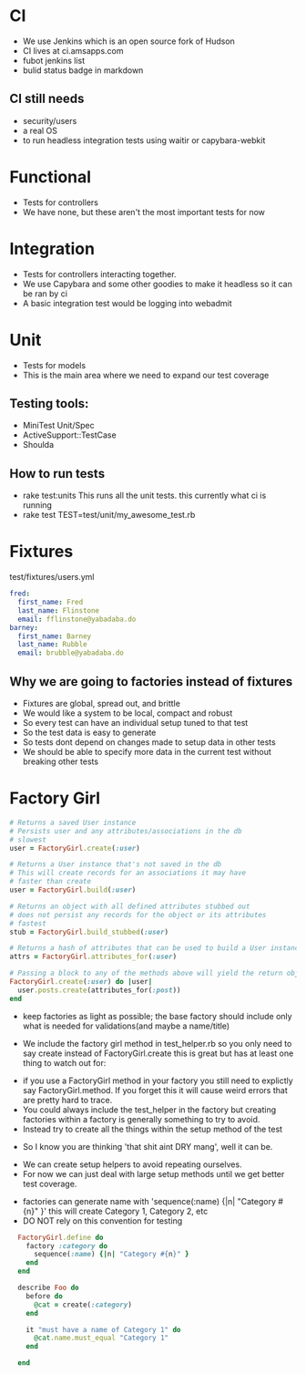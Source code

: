 # CI
* We use Jenkins which is an open source fork of Hudson
* CI lives at ci.amsapps.com
* fubot jenkins list 
* bulid status badge in markdown

## CI still needs
* security/users
* a real OS
* to run headless integration tests using waitir or capybara-webkit

# Functional
* Tests for controllers
* We have none, but these aren't the most important tests for now

# Integration
* Tests for controllers interacting together.
* We use Capybara and some other goodies to make it headless so it can be ran by ci
* A basic integration test would be logging into webadmit

# Unit
* Tests for models
* This is the main area where we need to expand our test coverage

## Testing tools:
* MiniTest Unit/Spec
* ActiveSupport::TestCase
* Shoulda

## How to run tests
* rake test:units This runs all the unit tests. this currently what ci is running
* rake test TEST=test/unit/my_awesome_test.rb

# Fixtures
test/fixtures/users.yml
```yml
fred:
  first_name: Fred
  last_name: Flinstone
  email: fflinstone@yabadaba.do
barney:
  first_name: Barney
  last_name: Rubble
  email: brubble@yabadaba.do
```
## Why we are going to factories instead of fixtures
* Fixtures are global, spread out, and brittle
* We would like a system to be local, compact and robust
* So every test can have an individual setup tuned to that test
* So the test data is easy to generate
* So tests dont depend on changes made to setup data in other tests
* We should be able to specify more data in the current test without breaking other tests

# Factory Girl

```ruby
# Returns a saved User instance
# Persists user and any attributes/associations in the db
# slowest
user = FactoryGirl.create(:user)

# Returns a User instance that's not saved in the db
# This will create records for an associations it may have
# faster than create
user = FactoryGirl.build(:user)

# Returns an object with all defined attributes stubbed out
# does not persist any records for the object or its attributes
# fastest
stub = FactoryGirl.build_stubbed(:user)

# Returns a hash of attributes that can be used to build a User instance
attrs = FactoryGirl.attributes_for(:user)

# Passing a block to any of the methods above will yield the return object
FactoryGirl.create(:user) do |user|
  user.posts.create(attributes_for(:post))
end
```

* keep factories as light as possible; the base factory should include only what is needed for validations(and maybe a name/title)

* We include the factory girl method in test_helper.rb so you only need to say create instead of FactoryGirl.create
this is great but has at least one thing to watch out for:
+ if you use a FactoryGirl method in your factory you still need to explictly say FactoryGirl.method. If you forget this it will cause weird errors that are pretty hard to trace.
+ You could always include the test_helper in the factory but creating factories within a factory is generally something to try to avoid.
+ Instead try to create all the things within the setup method of the test

* So I know you are thinking 'that shit aint DRY mang', well it can be.
+ We can create setup helpers to avoid repeating ourselves.
+ For now we can just deal with large setup methods until we get better test coverage.

* factories can generate name with 'sequence(:name) {|n| "Category #{n}" }'
  this will create Category 1, Category 2, etc
* DO NOT rely on this convention for testing

```ruby
  FactoryGirl.define do
    factory :category do
      sequence(:name) {|n| "Category #{n}" }
    end
  end

  describe Foo do
    before do
      @cat = create(:category)
    end

    it "must have a name of Category 1" do
      @cat.name.must_equal "Category 1"
    end

  end
```
